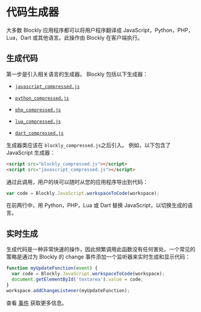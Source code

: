 # 代码生成器

大多数 Blockly 应用程序都可以将用户程序翻译成 JavaScript，Python，PHP，Lua，Dart 或其他语言。此操作由 Blockly 在客户端执行。

## 生成代码

第一步是引入相关语言的生成器。 Blockly 包括以下生成器：

- [`javascript_compressed.js`](https://raw.githubusercontent.com/google/blockly/master/javascript_compressed.js)

- [`python_compressed.js`](https://raw.githubusercontent.com/google/blockly/master/python_compressed.js)

- [`php_compressed.js`](https://raw.githubusercontent.com/google/blockly/master/php_compressed.js)

- [`lua_compressed.js`](https://raw.githubusercontent.com/google/blockly/master/lua_compressed.js)

- [`dart_compressed.js`](https://raw.githubusercontent.com/google/blockly/master/dart_compressed.js)

生成器类应该在 `blockly_compressed.js`之后引入。 例如，以下包含了 JavaScript 生成器：

```html
<script src="blockly_compressed.js"></script>
<script src="javascript_compressed.js"></script>
```

通过此调用，用户的块可以随时从您的应用程序导出到代码：

```javascript
var code = Blockly.JavaScript.workspaceToCode(workspace);
```

在前两行中，用 Python，PHP，Lua 或 Dart 替换 JavaScript，以切换生成的语言。
## 实时生成

生成代码是一种非常快速的操作，因此频繁调用此函数没有任何害处。一个常见的策略是通过为 Blockly 的 change 事件添加一个监听器来实时生成和显示代码：

```javascript
function myUpdateFunction(event) {
  var code = Blockly.JavaScript.workspaceToCode(workspace);
  document.getElementById('textarea').value = code;
}
workspace.addChangeListener(myUpdateFunction);
```

查看 [事件](/guides/configure/events) 获取更多信息。

